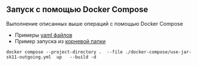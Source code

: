 ## Запуск с помощью Docker Compose
Выполнение описанных выше операций с помощью Docker Compose
- Примеры [yaml файлов](../docker-compose/)
- Пример запуска из [корневой папки](..)
```
docker compose --project-directory .  --file ./docker-compose/use-jar-sk11-outgoing.yml  up   --build -d 
```